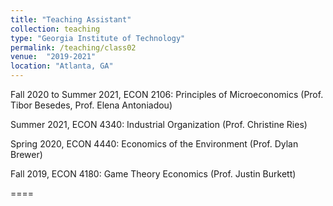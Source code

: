 ```yaml
---
title: "Teaching Assistant"
collection: teaching
type: "Georgia Institute of Technology"
permalink: /teaching/class02
venue:  "2019-2021"
location: "Atlanta, GA"
---
```

Fall 2020 to Summer 2021, ECON 2106: Principles of Microeconomics (Prof. Tibor Besedes, Prof. Elena Antoniadou)

Summer 2021, ECON 4340: Industrial Organization (Prof. Christine Ries)

Spring 2020, ECON 4440: Economics of the Environment (Prof. Dylan Brewer) 

Fall 2019, ECON 4180: Game Theory Economics (Prof. Justin Burkett) 

====
